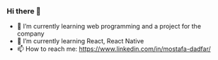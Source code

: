 ### Hi there 👋


- 🔭 I’m currently learning web programming and a project for the company
- 🌱 I’m currently learning React, React  Native
- 📫 How to reach me: 
  https://www.linkedin.com/in/mostafa-dadfar/

